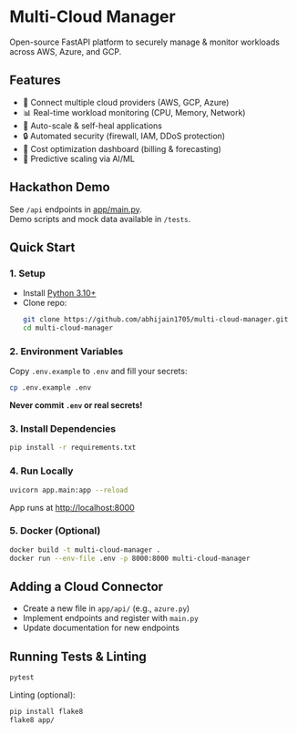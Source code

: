 # Multi-Cloud Manager

Open-source FastAPI platform to securely manage & monitor workloads across AWS, Azure, and GCP.

## Features

- 🔗 Connect multiple cloud providers (AWS, GCP, Azure)
- 📊 Real-time workload monitoring (CPU, Memory, Network)
- 🚀 Auto-scale & self-heal applications
- 🔒 Automated security (firewall, IAM, DDoS protection)
- 💸 Cost optimization dashboard (billing & forecasting)
- 🤖 Predictive scaling via AI/ML

## Hackathon Demo

See `/api` endpoints in [app/main.py](app/main.py).  
Demo scripts and mock data available in `/tests`.

## Quick Start

### 1. Setup

- Install [Python 3.10+](https://www.python.org/downloads/)
- Clone repo:  
  ```bash
  git clone https://github.com/abhijain1705/multi-cloud-manager.git
  cd multi-cloud-manager
  ```

### 2. Environment Variables

Copy `.env.example` to `.env` and fill your secrets:
```bash
cp .env.example .env
```
**Never commit `.env` or real secrets!**

### 3. Install Dependencies

```bash
pip install -r requirements.txt
```

### 4. Run Locally

```bash
uvicorn app.main:app --reload
```
App runs at [http://localhost:8000](http://localhost:8000)

### 5. Docker (Optional)

```bash
docker build -t multi-cloud-manager .
docker run --env-file .env -p 8000:8000 multi-cloud-manager
```

## Adding a Cloud Connector

- Create a new file in `app/api/` (e.g., `azure.py`)
- Implement endpoints and register with `main.py`
- Update documentation for new endpoints

## Running Tests & Linting

```bash
pytest
```

Linting (optional):
```bash
pip install flake8
flake8 app/
```